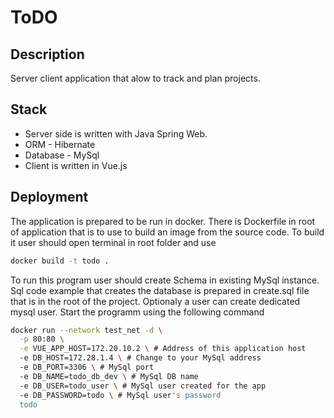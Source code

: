 # ToDO
## Description

Server client application that alow to track and plan projects.

## Stack

- Server side is written with Java Spring Web.
- ORM - Hibernate
- Database - MySql
- Client is written in Vue.js

## Deployment

The application is prepared to be run in docker.
There is Dockerfile in root of application that is to use to build an image from the source code.
To build it user should open terminal in root folder and use 
```sh
docker build -t todo .
```

To run this program user should create Schema in existing MySql instance.
Sql code example that creates the database is prepared in create.sql file that is in the root of the project.
Optionaly a user can create dedicated mysql user.
Start the programm using the following command
```sh
docker run --network test_net -d \
  -p 80:80 \
  -e VUE_APP_HOST=172.20.10.2 \ # Address of this application host
  -e DB_HOST=172.28.1.4 \ # Change to your MySql address
  -e DB_PORT=3306 \ # MySql port
  -e DB_NAME=todo_db_dev \ # MySql DB name
  -e DB_USER=todo_user \ # MySql user created for the app
  -e DB_PASSWORD=todo \ # MySql user's password
  todo
```

